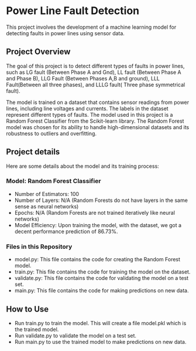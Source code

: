 # Power Line Fault Detection
This project involves the development of a machine learning model for detecting faults in power lines using sensor data.

## Project Overview
The goal of this project is to detect different types of faults in power lines, such as LG fault (Between Phase A and Gnd), LL fault (Between Phase A and Phase B), LLG Fault (Between Phases A,B and ground), LLL Fault(Between all three phases), and LLLG fault( Three phase symmetrical fault).

The model is trained on a dataset that contains sensor readings from power lines, including line voltages and currents. The labels in the dataset represent different types of faults.
The model used in this project is a Random Forest Classifier from the Scikit-learn library. The Random Forest model was chosen for its ability to handle high-dimensional datasets and its robustness to outliers and overfitting.

## Project details
Here are some details about the model and its training process:

### Model: Random Forest Classifier
* Number of Estimators: 100 
* Number of Layers: N/A (Random Forests do not have layers in the same sense as neural networks)
* Epochs: N/A (Random Forests are not trained iteratively like neural networks)
* Model Efficiency: Upon training the model, with the dataset, we got a decent performance prediction of 86.73%.
### Files in this Repository
* model.py: This file contains the code for creating the Random Forest model.
* train.py: This file contains the code for training the model on the dataset.
* validate.py: This file contains the code for validating the model on a test set.
* main.py: This file contains the code for making predictions on new data.
## How to Use
* Run train.py to train the model. This will create a file model.pkl which is the trained model.
* Run validate.py to validate the model on a test set.
* Run main.py to use the trained model to make predictions on new data.
